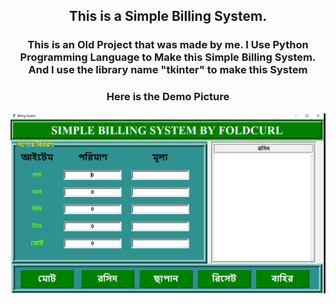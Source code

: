 <p><h2 align="center">This is a Simple Billing System.</h2><h3 align="center"> This is an Old Project that was made by me. I Use Python Programming Language to Make this Simple Billing System. And I use the library name "tkinter" to make this System</p></h3>
<h3 align="center">Here is the Demo Picture</h3>
<img src="https://github.com/curl-kawsar/SimpleBillingSystem/blob/main/demo.PNG" alt="Girl in a jacket" >
